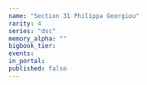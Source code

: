 ```yaml
---
name: "Section 31 Philippa Georgiou"
rarity: 4
series: "dsc"
memory_alpha: ""
bigbook_tier:
events:
in_portal:
published: false
---
```

